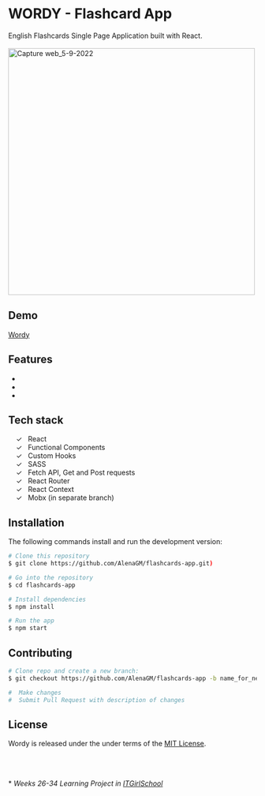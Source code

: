 # WORDY - Flashcard App

English Flashcards Single Page Application built with React. 
<br><br>
<img width="500" alt="Capture web_5-9-2022" src="../main/screenshots/Capture web_5-9-2022_1591_alenagm.github.io.jpeg">


## Demo

[Wordy]

## Features

-
-
-

## Tech stack

&nbsp;&nbsp;&nbsp;&nbsp;&check;&nbsp;&nbsp; React<br>
&nbsp;&nbsp;&nbsp;&nbsp;&check;&nbsp;&nbsp; Functional Components<br>
&nbsp;&nbsp;&nbsp;&nbsp;&check;&nbsp;&nbsp; Custom Hooks<br>
&nbsp;&nbsp;&nbsp;&nbsp;&check;&nbsp;&nbsp; SASS<br>
&nbsp;&nbsp;&nbsp;&nbsp;&check;&nbsp;&nbsp; Fetch API, Get and Post requests<br>
&nbsp;&nbsp;&nbsp;&nbsp;&check;&nbsp;&nbsp; React Router<br>
&nbsp;&nbsp;&nbsp;&nbsp;&check;&nbsp;&nbsp; React Context<br>
&nbsp;&nbsp;&nbsp;&nbsp;&check;&nbsp;&nbsp; Mobx (in separate branch)<br>

## Installation

The following commands install and run the development version:

```bash
# Clone this repository
$ git clone https://github.com/AlenaGM/flashcards-app.git)

# Go into the repository
$ cd flashcards-app

# Install dependencies
$ npm install

# Run the app
$ npm start
```

## Contributing

```bash
# Clone repo and create a new branch:
$ git checkout https://github.com/AlenaGM/flashcards-app -b name_for_new_branch

#  Make changes
#  Submit Pull Request with description of changes
```

## License

Wordy is released under the under terms of the [MIT License](LICENSE).
<br><br><br>

##

  
  \* _Weeks 26-34 Learning Project in [ITGirlSchool]_ 
  

   [ITGirlSchool]: <https://itgirlschool.com/en>
   [wordy]: <https://alenagm.github.io/flashcards-app/?)>

